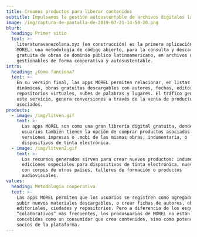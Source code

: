 ```yaml
---
title: Creamos productos para liberar contenidos
subtitle: Impulsamos la gestión autoustentable de archivos digitales latinoamericanos
image: /img/captura-de-pantalla-de-2019-07-21-14-58-20.png
blurb:
  heading: Primer sitio
  text: >-
    literaturavenezolana.xyz (en construcción) es la primera aplicación de
    MOREL: una metodología de código abierto, para la consulta y descarga
    gratuita de obras de dominio público latinoamericano, en archivos digitales
    gestionables de forma cooperativa y autosustentable. 
intro:
  heading: ¿Cómo funciona?
  text: >-
    En su versión final, las apps MOREL permiten relacionar, en listas
    dinámicas, obras gratuitas descargables con autores, fechas, editoriales,
    repositorios virtuales, nubes de palabras y lugares. El tráfico generado por
    este servicio, genera conversiones a través de la venta de productos
    asociados.
products:
  - image: /img/litven.gif
    text: >-
      Las apps MOREL son como una gran librería digital gratuita, donde los
      usuarios también tienen la opción de comprar productos asociados:
      versiones impresas o .mobi de las mismas obras, indumentaria, o
      dispositivos de tinta electrónica.
  - image: /img/litven2.gif
    text: >-
      Los recursos generados sirven para crear nuevos productos: indumentaria,
      ediciones especiales para dispositivos de tinta electrónica, nuevas apps
      con corpus de otros países, talleres de formación o productos
      audiovisuales.
values:
  heading: Metodología cooperativa
  text: >-
    Las apps MOREL permiten que los usuarios se registren como agregadores, para
    subir nuevos materiales descargables, o crear fichas de autores, obras,
    editoriales, ciudades y repositorios. Pero a diferencia de los esquemas
    “colaborativos” más frecuentes, los produsuarios de MOREL no están
    concebidos como un consumidor que crea contenidos, sino como potenciales
    socios de la plataforma.
---
```


